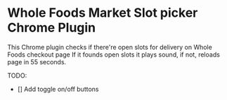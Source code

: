 # Whole Foods Market Slot picker Chrome Plugin

This Chrome plugin checks if there're open slots for delivery on Whole Foods checkout page
If it founds open slots it plays sound, if not, reloads page in 55 seconds.

TODO:
- [] Add toggle on/off buttons
